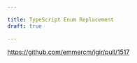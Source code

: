 ```yaml
---

title: TypeScript Enum Replacement
draft: true

---
```


https://github.com/emmercm/igir/pull/1517
<!--stackedit_data:
eyJoaXN0b3J5IjpbOTc4NTExODIyXX0=
-->